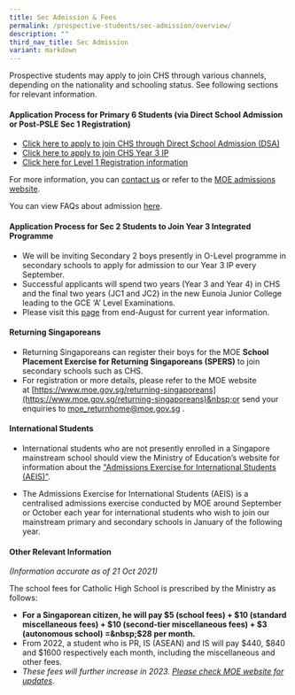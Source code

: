 ```yaml
---
title: Sec Admission & Fees
permalink: /prospective-students/sec-admission/overview/
description: ""
third_nav_title: Sec Admission
variant: markdown
---
```

Prospective students may apply to join CHS through various channels, depending on the nationality and schooling status. See following sections for relevant information.

#### **Application Process for Primary 6 Students (via&nbsp;Direct School Admission or Post-PSLE Sec 1 Registration)**



*   [Click here to apply to join CHS through Direct School Admission (DSA)](https://www.catholichigh.moe.edu.sg/prospective-students/Sec-Admission/direct-school-admission/)
*   [Click here to apply to join CHS Year 3 IP](https://www.catholichigh.moe.edu.sg/prospective-students/sec-admission/admission-to-ip-year-3/)
*   [Click here for Level 1 Registration information](https://www.catholichigh.moe.edu.sg/prospective-students/sec-admission/level-1-registration/)

For more information, you can [contact us](https://www.catholichigh.moe.edu.sg/contact-and-outreach/contact-school-and-services/overview/) or refer to the&nbsp;[MOE admissions website](https://www.moe.gov.sg/secondary/s1-posting).

You can view FAQs about admission&nbsp;[here](https://www.catholichigh.moe.edu.sg/secondary/faqs/).



#### **Application Process for Sec 2 Students&nbsp;to Join Year&nbsp;3 Integrated Programme**

*   We will be inviting Secondary 2 boys presently in O-Level programme in secondary schools to apply for admission to our Year 3 IP every September.
*   Successful applicants&nbsp;will spend two years (Year 3 and Year 4) in CHS and the final two years (JC1 and JC2) in the new Eunoia Junior College leading to the GCE ‘A’ Level Examinations.
*   Please visit this&nbsp;[page](https://www.catholichigh.moe.edu.sg/prospective-students/sec-admission/admission-to-ip-year-3/)&nbsp;from end-August for current year information.&nbsp;


#### **Returning Singaporeans**

*   Returning Singaporeans can register their&nbsp;boys for the MOE&nbsp;**School Placement Exercise for Returning Singaporeans (**SPERS**)**&nbsp;to join secondary schools such as CHS.
*   For registration or more details, please refer to the MOE website at&nbsp;[https://www.moe.gov.sg/returning-singaporeans](https://www.moe.gov.sg/returning-singaporeans)&nbsp;or send&nbsp;your enquiries to&nbsp;[moe\_returnhome@moe.gov.sg](mailto:moe_returnhome@moe.gov.sg)&nbsp;.

#### **International Students**

*   International students who are not presently enrolled in a Singapore mainstream school should view the Ministry of Education’s website for information about the ["Admissions Exercise for International Students (AEIS)"](https://www.moe.gov.sg/international-students/aeis).

*   The Admissions Exercise for International Students (AEIS) is a centralised admissions exercise conducted by MOE around September or October each year for international students who wish to join our mainstream primary and secondary schools in January of the following year.

#### **Other Relevant Information**

_(Information accurate as of 21 Oct 2021)_

The school fees for Catholic High School is prescribed by the Ministry as follows:

*   **For a Singaporean citizen, he will pay $5 (school fees) + $10 (standard miscellaneous fees) + $10 (second-tier miscellaneous fees) + $3 (autonomous school) =&nbsp;$28 per month.**
*   From 2022, a student who is PR, IS (ASEAN) and IS will pay $440, $840 and $1600 respectively each month, including the miscellaneous and other fees.&nbsp;
*   _These fees will further increase in 2023._&nbsp;[_Please check MOE website for updates_](https://www.moe.gov.sg/financial-matters/fees).